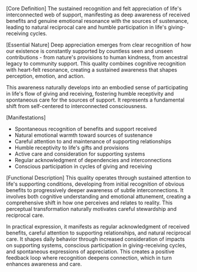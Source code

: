 [Core Definition]
The sustained recognition and felt appreciation of life's interconnected web of support, manifesting as deep awareness of received benefits and genuine emotional resonance with the sources of sustenance, leading to natural reciprocal care and humble participation in life's giving-receiving cycles.

[Essential Nature]
Deep appreciation emerges from clear recognition of how our existence is constantly supported by countless seen and unseen contributions - from nature's provisions to human kindness, from ancestral legacy to community support. This quality combines cognitive recognition with heart-felt resonance, creating a sustained awareness that shapes perception, emotion, and action.

This awareness naturally develops into an embodied sense of participating in life's flow of giving and receiving, fostering humble receptivity and spontaneous care for the sources of support. It represents a fundamental shift from self-centered to interconnected consciousness.

[Manifestations]
- Spontaneous recognition of benefits and support received
- Natural emotional warmth toward sources of sustenance
- Careful attention to and maintenance of supporting relationships
- Humble receptivity to life's gifts and provisions
- Active care and consideration for supporting systems
- Regular acknowledgment of dependencies and interconnections
- Conscious participation in cycles of giving and receiving

[Functional Description]
This quality operates through sustained attention to life's supporting conditions, developing from initial recognition of obvious benefits to progressively deeper awareness of subtle interconnections. It involves both cognitive understanding and emotional attunement, creating a comprehensive shift in how one perceives and relates to reality. This perceptual transformation naturally motivates careful stewardship and reciprocal care.

In practical expression, it manifests as regular acknowledgment of received benefits, careful attention to supporting relationships, and natural reciprocal care. It shapes daily behavior through increased consideration of impacts on supporting systems, conscious participation in giving-receiving cycles, and spontaneous expressions of appreciation. This creates a positive feedback loop where recognition deepens connection, which in turn enhances awareness and care.